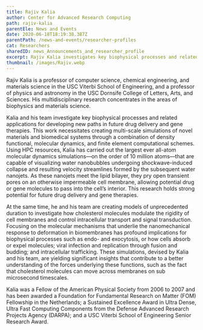 ```yaml
---
title: Rajiv Kalia
author: Center for Advanced Research Computing
path: rajiv-kalia
parentEle: News and Events
date: 2020-06-18T18:19:38.387Z
parentPath: /news-and-events/researcher-profiles
cat: Researchers
sharedID: news_Announcements_and_researcher_profile
excerpt: Rajiv Kalia investigates key biophysical processes and related applications for developing new paths in future drug delivery and gene therapies.
thumbnail: /images/Rajiv.webp
---
```


Rajiv Kalia is a professor of computer science, chemical engineering, and materials science in the USC Viterbi School of Engineering, and a professor of physics and astronomy in the USC Dornsife College of Letters, Arts, and Sciences. His multidisciplinary research concentrates in the areas of biophysics and materials science.

Kalia and his team investigate key biophysical processes and related applications for developing new paths in future drug delivery and gene therapies. This work necessitates creating multi-scale simulations of novel materials and biomedical systems through a combination of density functional, molecular dynamics, and finite element computational schemes. Using HPC resources, Kalia has carried out the largest ever all-atom molecular dynamics simulations—on the order of 10 million atoms—that are capable of visualizing water nanobubbles undergoing shockwave-induced collapse and resulting velocity streamlines formed by the subsequent water nanojets. As these nanojets meet the lipid bilayer, they pry open transient pores on an otherwise impermeable cell membrane, allowing potential drug or gene molecules to pass into the cell’s interior. This research holds strong potential for future drug delivery and gene therapies.

At the same time, he and his team are creating models of unprecedented duration to investigate how cholesterol molecules modulate the rigidity of cell membranes and control intracellular transport and signal transduction. Focusing on the molecular mechanisms that underlie the nanomechanical response to deformation in biomembranes has profound implications for biophysical processes such as endo- and exocytosis, or how cells absorb or expel molecules; viral infection and replication through fusion and budding; and intracellular trafficking. These simulations, devised by Kalia and his team, are yielding significant insights that contribute to a better understanding of the forces underlying these functions, such as the fact that cholesterol molecules can move across membranes on sub microsecond timescales.

Kalia was a Fellow of the American Physical Society from 2006 to 2007 and has been awarded a Foundation for Fundamental Research on Matter (FOM) Fellowship in the Netherlands; a Sustained Excellence Award in Ultra Dense, Ultra Fast Computing Components from the Defense Advanced Research Projects Agency (DARPA); and a USC Viterbi School of Engineering Senior Research Award.
